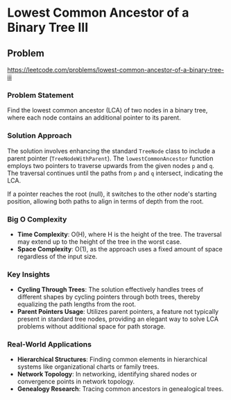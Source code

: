 # Lowest Common Ancestor of a Binary Tree III

## Problem
https://leetcode.com/problems/lowest-common-ancestor-of-a-binary-tree-iii

### Problem Statement
Find the lowest common ancestor (LCA) of two nodes in a binary tree, where each node contains an additional pointer to its parent.

### Solution Approach
The solution involves enhancing the standard `TreeNode` class to include a parent pointer (`TreeNodeWithParent`). The `lowestCommonAncestor` function employs two pointers to traverse upwards from the given nodes `p` and `q`. The traversal continues until the paths from `p` and `q` intersect, indicating the LCA. 

If a pointer reaches the root (null), it switches to the other node's starting position, allowing both paths to align in terms of depth from the root.

### Big O Complexity
- **Time Complexity**: O(H), where H is the height of the tree. The traversal may extend up to the height of the tree in the worst case.
- **Space Complexity**: O(1), as the approach uses a fixed amount of space regardless of the input size.

### Key Insights
- **Cycling Through Trees**: The solution effectively handles trees of different shapes by cycling pointers through both trees, thereby equalizing the path lengths from the root.
- **Parent Pointers Usage**: Utilizes parent pointers, a feature not typically present in standard tree nodes, providing an elegant way to solve LCA problems without additional space for path storage.

### Real-World Applications
- **Hierarchical Structures**: Finding common elements in hierarchical systems like organizational charts or family trees.
- **Network Topology**: In networking, identifying shared nodes or convergence points in network topology.
- **Genealogy Research**: Tracing common ancestors in genealogical trees.
